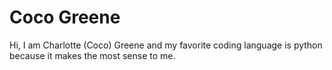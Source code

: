 # Coco Greene
Hi, I am Charlotte (Coco) Greene and my favorite coding language is python because it makes the most sense to me.
